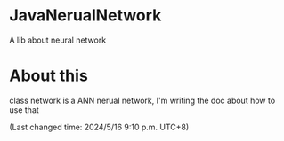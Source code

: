 # JavaNerualNetwork

A lib about neural network

# About this

class network is a ANN nerual network,
I'm writing the doc about how to use that

(Last changed time: 2024/5/16 9:10 p.m. UTC+8)
